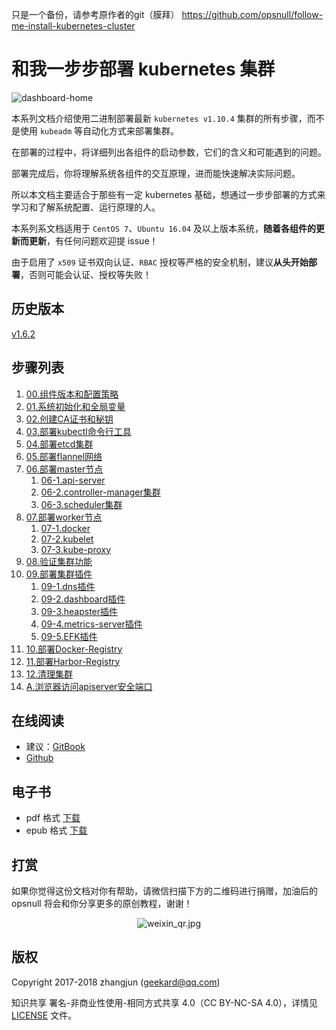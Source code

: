 只是一个备份，请参考原作者的git（膜拜）
https://github.com/opsnull/follow-me-install-kubernetes-cluster

# 和我一步步部署 kubernetes 集群

![dashboard-home](./images/dashboard-home.png)

本系列文档介绍使用二进制部署最新 `kubernetes v1.10.4` 集群的所有步骤，而不是使用 `kubeadm` 等自动化方式来部署集群。

在部署的过程中，将详细列出各组件的启动参数，它们的含义和可能遇到的问题。

部署完成后，你将理解系统各组件的交互原理，进而能快速解决实际问题。

所以本文档主要适合于那些有一定 kubernetes 基础，想通过一步步部署的方式来学习和了解系统配置、运行原理的人。

本系列系文档适用于 `CentOS 7`、`Ubuntu 16.04` 及以上版本系统，**随着各组件的更新而更新**，有任何问题欢迎提 issue！

由于启用了 `x509` 证书双向认证、`RBAC` 授权等严格的安全机制，建议**从头开始部署**，否则可能会认证、授权等失败！

## 历史版本

[v1.6.2](https://github.com/opsnull/follow-me-install-kubernetes-cluster/tree/v1.6.2)

## 步骤列表

1. [00.组件版本和配置策略](00.组件版本和配置策略.md)
1. [01.系统初始化和全局变量](01.系统初始化和全局变量.md)
1. [02.创建CA证书和秘钥](02.创建CA证书和秘钥.md)			
1. [03.部署kubectl命令行工具](03.部署kubectl命令行工具.md)			
1. [04.部署etcd集群](04.部署etcd集群.md)				
1. [05.部署flannel网络](05.部署flannel网络.md)			
1. [06.部署master节点](06-0.部署master节点.md)				
    1. [06-1.api-server](06-1.api-server.md)	
    1. [06-2.controller-manager集群](06-2.controller-manager集群.md)
    1. [06-3.scheduler集群](06-3.scheduler集群.md)		
1. [07.部署worker节点](07-0.部署worker节点.md)
    1. [07-1.docker](07-1.docker.md)					
    1. [07-2.kubelet](07-2.kubelet.md)				
    1. [07-3.kube-proxy](07-3.kube-proxy.md)			
1. [08.验证集群功能](08.验证集群功能.md)			
1. [09.部署集群插件](09-0.部署集群插件.md)
    1. [09-1.dns插件](09-1.dns插件.md)
    1. [09-2.dashboard插件](09-2.dashboard插件.md)
    1. [09-3.heapster插件](09-3.heapster插件.md)
    1. [09-4.metrics-server插件](09-4.metrics-server插件.md)
    1. [09-5.EFK插件](09-5.EFK插件.md)			
1. [10.部署Docker-Registry](10.部署Docker-Registry.md)	
1. [11.部署Harbor-Registry](11.部署Harbor-Registry.md)	
1. [12.清理集群](12.清理集群.md)
1. [A.浏览器访问apiserver安全端口](A.浏览器访问kube-apiserver安全端口.md)

## 在线阅读

+ 建议：[GitBook](https://k8s-install.opsnull.com/)
+ [Github](https://www.gitbook.com/book/opsnull/follow-me-install-kubernetes-cluster)

## 电子书

+ pdf 格式 [下载](https://www.gitbook.com/download/pdf/book/opsnull/follow-me-install-kubernetes-cluster)
+ epub 格式 [下载](https://www.gitbook.com/download/epub/book/opsnull/follow-me-install-kubernetes-cluster)

## 打赏

如果你觉得这份文档对你有帮助，请微信扫描下方的二维码进行捐赠，加油后的 opsnull 将会和你分享更多的原创教程，谢谢！

<p align="center">
  <img src="https://github.com/opsnull/follow-me-install-kubernetes-cluster/blob/master/images/weixin_qr.jpg?raw=true" alt="weixin_qr.jpg"/>
</p>

## 版权

Copyright 2017-2018 zhangjun (geekard@qq.com)

知识共享 署名-非商业性使用-相同方式共享 4.0（CC BY-NC-SA 4.0），详情见 [LICENSE](LICENSE) 文件。
